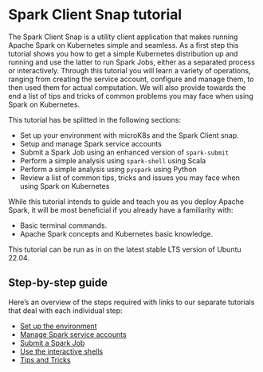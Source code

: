 # Spark Client Snap tutorial

The Spark Client Snap is a utility client application that makes running Apache Spark on Kubernetes simple 
and seamless.
As a first step this tutorial shows you how to get a simple Kubernetes distribution up and running and 
use the latter to run Spark Jobs, either as a separated process or interactively. 
Through this tutorial you will learn a variety of operations, ranging from creating the service account, 
configure and manage them, to then used them for actual computation. We will also 
provide towards the end a list of tips and tricks of common problems you may face when using Spark on Kubernetes. 


This tutorial has be splitted in the following sections:

- Set up your environment with microK8s and the Spark Client snap.
- Setup and manage Spark service accounts
- Submit a Spark Job using an enhanced version of `spark-submit`
- Perform a simple analysis using `spark-shell` using Scala
- Perform a simple analysis using `pyspark` using Python
- Review a list of common tips, tricks and issues you may face when using Spark on Kubernetes 

While this tutorial intends to guide and teach you as you deploy Apache Spark, it will be most beneficial if you already have a familiarity with: 
- Basic terminal commands.
- Apache Spark concepts and Kubernetes basic knowledge.

This tutorial can be run as in on the latest stable LTS version of Ubuntu 22.04.  

## Step-by-step guide

Here’s an overview of the steps required with links to our separate tutorials that deal with each individual step:
* [Set up the environment](https://discourse.charmhub.io/t/spark-client-snap-tutorial-setup-environment/8951)
* [Manage Spark service accounts](https://discourse.charmhub.io/t/spark-client-snap-tutorial-setup-environment/8952)
* [Submit a Spark Job](https://discourse.charmhub.io/t/spark-client-snap-tutorial-spark-submit/8953)
* [Use the interactive shells](https://discourse.charmhub.io/t/spark-client-snap-tutorial-interactive-mode/8954)
* [Tips and Tricks](https://discourse.charmhub.io/t/spark-client-snap-tutorial-common-gotchas/8955)

